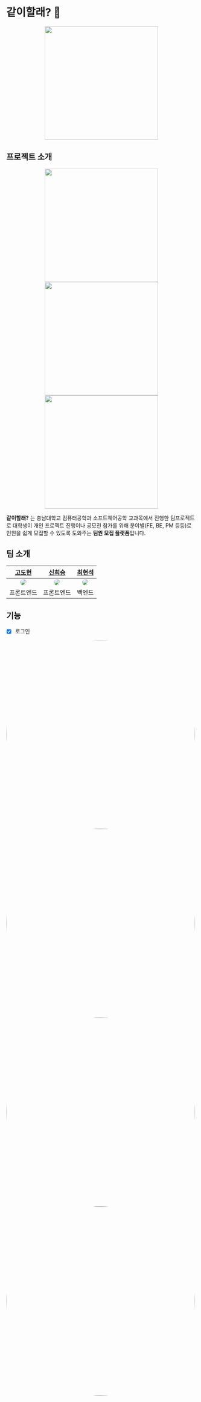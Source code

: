 # 같이할래? 🤝

<div align="center">
<img src="https://github.com/Can-U-Join-Us/CUJU-AOS/blob/master/images/initial_4.png" width="300">
</br>
</div>

## 프로젝트 소개

<div align="center">
<img src="https://github.com/Can-U-Join-Us/CUJU-AOS/blob/master/images/initial_1.png" width="300">
<img src="https://github.com/Can-U-Join-Us/CUJU-AOS/blob/master/images/initial_2.png" width="300">
<img src="https://github.com/Can-U-Join-Us/CUJU-AOS/blob/master/images/initial_3.png" width="300">
</div>

 **같이할래?** 는 충남대학교 컴퓨터공학과 소프트웨어공학 교과목에서 진행한 팀프로젝트로 대학생이 개인 프로젝트 진행이나 공모전 참가를 위해 분야별(FE, BE, PM 등등)로 인원을 쉽게 모집할 수 있도록 도와주는 **팀원 모집 플랫폼**입니다.

## 팀 소개

|[고도현](https://github.com/k906506)|[신희승](https://github.com/sinheeseung)|[최현석](https://github.com/201702083)|
|:-:|:-:|:-:|
|<a href="url"><img src="https://avatars.githubusercontent.com/k906506" style="border-radius:50%"></a>|<a href="url"><img src="https://avatars.githubusercontent.com/sinheeseung" style="border-radius:50%"></a>|<a href="url"><img src="https://avatars.githubusercontent.com/201702083" style="border-radius:50%"></a>|
|프론트엔드|프론트엔드|백엔드|

## 기능

- [x]  로그인

<div>
<a href="url">
<img src="https://images.velog.io/images/k906506/post/21b6d272-9c19-47cd-92bc-432dba0053b0/bandicam%202021-11-28%2015-04-35-416.jpg" style="border-radius:50%" height = "500">
<img src="https://images.velog.io/images/k906506/post/289f7406-a317-400d-9206-054c0b4febc7/bandicam%202021-11-28%2015-09-40-461.jpg" style="border-radius:50%" height = "500">
<img src="https://images.velog.io/images/k906506/post/558d8a27-f3ff-4e12-9def-afbd78663010/bandicam%202021-11-28%2015-09-42-447.jpg" style="border-radius:50%" height = "500">
</a>
<a href="url">
<img src="https://images.velog.io/images/k906506/post/f345197c-b71b-41a9-93cb-ae9d8370b4be/bandicam%202021-11-28%2015-04-42-497.jpg" style="border-radius:50%" height = "500">
<img src="https://images.velog.io/images/k906506/post/768d5f33-6065-411b-b6b0-61626c6ceb50/bandicam%202021-11-28%2015-04-47-629.jpg" style="border-radius:50%" height = "500">
</a>
</div>

- [x]  회원가입

<div>
<a href="url">
<img src="https://images.velog.io/images/k906506/post/78d4d044-6a40-490e-810a-b3c75ad840bb/bandicam%202021-11-28%2015-05-08-905.jpg" style="border-radius:50%" height = "500">
</a>
</div>

- [ ]  아이디, 비밀번호 찾기

<div>
<a href="url">
<img src="https://images.velog.io/images/k906506/post/c8a99c27-97f3-48b1-b3b1-77311502ff80/bandicam%202021-11-28%2015-04-53-141.jpg" style="border-radius:50%" height = "500">
<img src="https://images.velog.io/images/k906506/post/7ba1429a-c841-4892-ba3c-b0283633a97b/bandicam%202021-11-28%2015-04-55-597.jpg" style="border-radius:50%" height = "500">
</a>
</div>

- [ ]  개인정보 수정

- [ ]  프로필 수정

- [ ]  게시물 알림 설정

- [x]  팀원 모집 게시물 등록

<div>
<a href="url">
<img src="https://images.velog.io/images/k906506/post/b29acc9f-7c9b-4fc8-bb17-46b896e9ef9e/bandicam%202021-11-28%2015-05-55-001.jpg" style="border-radius:50%" height = "500">
<img src="https://images.velog.io/images/k906506/post/4041799f-2ed3-4308-b287-84d7125d475c/bandicam%202021-11-28%2015-06-00-090.jpg" style="border-radius:50%" height = "500">
</a>
</div>

- [ ]  팀원 모집 게시물 조회 및 참가

- [ ]  공모전 게시글 등록

- [x]  공모전 게시글 조회

<div>
<a href="url">
<img src="https://images.velog.io/images/k906506/post/793c5334-1956-4a80-b76e-08ee3a39d935/bandicam%202021-11-28%2015-06-13-364.jpg" style="border-radius:50%" height = "500">
<img src="https://images.velog.io/images/k906506/post/eeaf582a-bad0-4a9c-b135-d7b09c03c324/bandicam%202021-11-28%2015-18-48-007.jpg" style="border-radius:50%" height = "500">
<img src="https://images.velog.io/images/k906506/post/32d35bb1-aa9d-4591-b21e-6c30c0c5929a/bandicam%202021-11-28%2015-18-49-815.jpg" style="border-radius:50%" height = "500">
<img src="https://images.velog.io/images/k906506/post/a2a86e33-59aa-4e01-8f6b-524d00a4d59e/bandicam%202021-11-28%2015-18-51-728.jpg" style="border-radius:50%" height = "500">
</a>
</div>

- [x]  주최자 권한 설정

<div>
<a href="url">
<img src="https://images.velog.io/images/k906506/post/da78d5d4-35dc-4e63-8eed-f663a0f69351/bandicam%202021-11-28%2015-06-19-518.jpg" style="border-radius:50%" height = "500">
</a>
</div>

- [ ]  채팅

## 라이브러리

## 아키텍쳐

## 브랜치 관리 방법
feature -> develop -> master 로 관리한다.

### master
'master' 브랜치는 배포 가능한 상태만을 관리한다.  
커밋할 때는 태그를 사용해서 배포 번호를 기록한다.

### develop
'develop' 브랜치는 통합 브랜치 역할을 수행한다.  
이 브랜치를 기반으로 개발을 진행하고 모든 기능이 정상적으로 동작할 수 있는 상태를 유지해야 한다.  
기능이 추가되고 문제가 없는 경우 'master' 브랜치에 merge 한다.

### feature
'feature' 브랜치는 새로운 기능, 버그 수정이 필요할 때 'develop' 브랜치로부터 분기한다.  
개발이 완료되면 'develop' 브랜치에 merge 한다.  
'feature' 브랜치는 다음과 같이 'develop' 브랜치에서 분기한다.

```
$ git checkout -b kodohyeon_feature develop
```

'feature' 브랜치에서 모든 작업이 끝나면 다음과 같이 'develop' 브랜치로 merge하고 더이상 필요하지 않은 'feature' 브랜치는 삭제한다.

```
$ git checkout develop
Switched to branch 'develop'.
$ git merge --no-ff kodohyeon_feature
Updating asd293u...ddu9.
(Summary of changes)
$ git branch -d kodohyeon_feature
Deleted branch kodohyeon_feature.
$ git push origin develop
```
